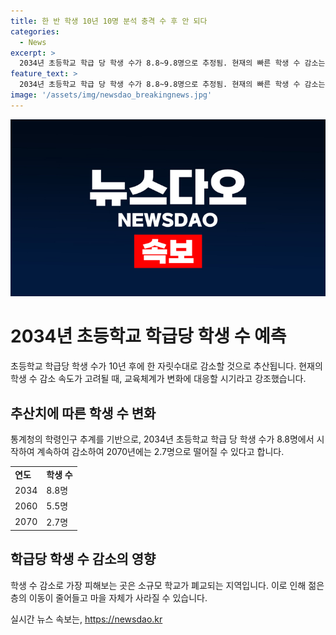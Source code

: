 ```yaml
---
title: 한 반 학생 10년 10명 분석 충격 수 후 안 되다
categories:
  - News
excerpt: >
  2034년 초등학교 학급 당 학생 수가 8.8~9.8명으로 추정됨. 현재의 빠른 학생 수 감소는 시스템이 무너질 우려가 있으며, 소규모 학교가 없어지는 지역에서는 마을 자체가 사라질 수 있다는 우려가 제기됨. 2060년에는 5.5명, 2070년에는 2.7명으로 학생 수가 더욱 줄어들 수 있다는 전망이 나왔다. 이에 대한 홍 팀장의 경고와 우려가 공유되고 있다. (단어수: 56)
feature_text: >
  2034년 초등학교 학급 당 학생 수가 8.8~9.8명으로 추정됨. 현재의 빠른 학생 수 감소는 시스템이 무너질 우려가 있으며, 소규모 학교가 없어지는 지역에서는 마을 자체가 사라질 수 있다는 우려가 제기됨. 2060년에는 5.5명, 2070년에는 2.7명으로 학생 수가 더욱 줄어들 수 있다는 전망이 나왔다. 이에 대한 홍 팀장의 경고와 우려가 공유되고 있다. (단어수: 56)
image: '/assets/img/newsdao_breakingnews.jpg'
---
```


<p><img src="/assets/img/newsdao_breakingnews.jpg" alt="bookingtag 속보" /></p>

<h1>2034년 초등학교 학급당 학생 수 예측</h1>

<p data-ke-size="size16">초등학교 학급당 학생 수가 10년 후에 한 자릿수대로 감소할 것으로 추산됩니다. 현재의 학생 수 감소 속도가 고려될 때, 교육체계가 변화에 대응할 시기라고 강조했습니다.</p>

<h2 data-ke-size="size26">추산치에 따른 학생 수 변화</h2>

<p data-ke-size="size16">통계청의 학령인구 추계를 기반으로, 2034년 초등학교 학급 당 학생 수가 8.8명에서 시작하여 계속하여 감소하여 2070년에는 2.7명으로 떨어질 수 있다고 합니다.</p>

<table>
  <tr>
    <td><b>연도</b></td>
    <td><b>학생 수</b></td>
  </tr>
  <tr>
    <td>2034</td>
    <td>8.8명</td>
  </tr>
  <tr>
    <td>2060</td>
    <td>5.5명</td>
  </tr>
  <tr>
    <td>2070</td>
    <td>2.7명</td>
  </tr>
</table>

<h2 data-ke-size="size26">학급당 학생 수 감소의 영향</h2>

<p data-ke-size="size16">학생 수 감소로 가장 피해보는 곳은 소규모 학교가 폐교되는 지역입니다. 이로 인해 젊은 층의 이동이 줄어들고 마을 자체가 사라질 수 있습니다.</p>
실시간 뉴스 속보는, <a href="https://newsdao.kr" rel="dofollow">https://newsdao.kr</a>


